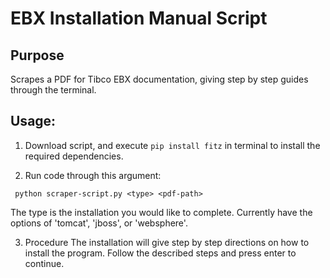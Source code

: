 # EBX Installation Manual Script


## Purpose
Scrapes a PDF for Tibco EBX documentation, giving step by step guides through the terminal. 

## Usage:
1. Download script, and execute ```pip install fitz```  in terminal to install the required dependencies.

2. Run code through this argument:

``` python scraper-script.py <type> <pdf-path>```

The type is the installation you would like to complete. Currently have the options of 'tomcat', 'jboss', or 'websphere'. 

3. Procedure
   The installation will give step by step directions on how to install the program. Follow the described steps and press enter to continue.


